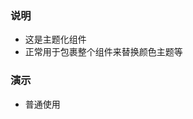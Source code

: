 ### 说明

*   这是主题化组件
*   正常用于包裹整个组件来替换颜色主题等

### 演示

*   普通使用

```js {"codepath": "themeProvider.jsx"}
```
